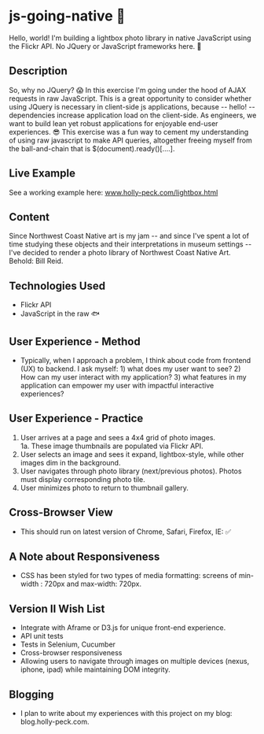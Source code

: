 # js-going-native 👹
Hello, world! I'm building a lightbox photo library in native JavaScript using the Flickr API. No JQuery or JavaScript frameworks here. 🙅

## Description 
So, why no JQuery? 😱 In this exercise I'm going under the hood of AJAX requests in raw JavaScript. This is a great opportunity to consider whether using JQuery is necessary in client-side js applications, because -- hello! -- dependencies increase application load on the client-side. As engineers, we want to build lean yet robust applications for enjoyable end-user experiences. 😎 This exercise was a fun way to cement my understanding of using raw javascript to make API queries, altogether freeing myself from the ball-and-chain that is $(document).ready()[....].

## Live Example
See a working example here: www.holly-peck.com/lightbox.html

## Content 
Since Northwest Coast Native art is my jam -- and since I've spent a lot of time studying these objects and their interpretations in museum settings -- I've decided to render a photo library of Northwest Coast Native Art. Behold: Bill Reid. 

## Technologies Used
- Flickr API 
- JavaScript in the raw 🐟 

## User Experience - Method
- Typically, when I approach a problem, I think about code from frontend (UX) to backend. I ask myself: 1) what does my user want to see? 2) How can my user interact with my application? 3) what features in my application can empower my user with impactful interactive experiences? 

## User Experience - Practice
1. User arrives at a page and sees a 4x4 grid of photo images.  
1a. These image thumbnails are populated via Flickr API.
2. User selects an image and sees it expand, lightbox-style, while other images dim in the background. 
3. User navigates through photo library (next/previous photos). Photos must display corresponding photo tile. 
4. User minimizes photo to return to thumbnail gallery. 

## Cross-Browser View
- This should run on latest version of Chrome, Safari, Firefox, IE: ✅

## A Note about Responsiveness
- CSS has been styled for two types of media formatting: screens of min-width : 720px and max-width: 720px. 

## Version II Wish List
- Integrate with Aframe or D3.js for unique front-end experience.
- API unit tests
- Tests in Selenium, Cucumber
- Cross-browser responsiveness 
- Allowing users to navigate through images on multiple devices (nexus, iphone, ipad) while maintaining DOM integrity.

## Blogging 
- I plan to write about my experiences with this project on my blog: blog.holly-peck.com. 